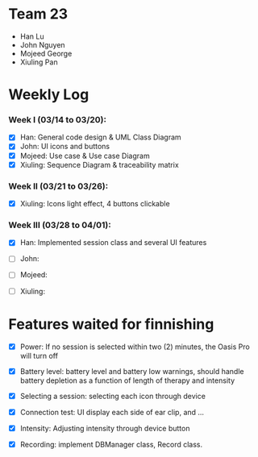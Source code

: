 # Team 23

- Han Lu
- John Nguyen
- Mojeed George
- Xiuling Pan

# Weekly Log

### Week I (03/14 to 03/20):

- [x] Han: General code design & UML Class Diagram
- [x] John: UI icons and buttons
- [x] Mojeed: Use case & Use case Diagram
- [x] Xiuling: Sequence Diagram & traceability matrix

### Week II (03/21 to 03/26):

- [x] Xiuling: Icons light effect, 4 buttons clickable

### Week III (03/28 to 04/01):

- [x] Han: Implemented session class and several UI features 
- [ ] John: 
- [ ] Mojeed: 
- [ ] Xiuling: 


# Features waited for finnishing
- [x] Power: If no session is selected within two (2) minutes, the Oasis Pro will turn off
- [x] Battery level: battery level and battery low warnings, should handle battery 
                     depletion as a function of length of therapy and intensity
- [x] Selecting a session: selecting each icon through device
- [x] Connection test: UI display each side of ear clip, and ...
- [x] Intensity: Adjusting intensity through device button
- [x] Recording: implement DBManager class, Record class.

